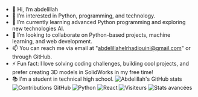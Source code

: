 - 👋 Hi, I’m abdelillah
- 👀 I’m interested in Python, programming, and technology.
- 🌱 I’m currently learning advanced Python programming and exploring new technologies AI.
- 💞️ I’m looking to collaborate on Python-based projects, machine learning, and web development.
- 📫 You can reach me via email at "abdelillahelrhadiouini@gmail.com" or through GitHub.
- ⚡ Fun fact: I love solving coding challenges, building cool projects, and prefer creating 3D models in SolidWorks in my free time!
- 📚 I'm a student in technical high school.
![Abdelillah's GitHub stats](https://github-readme-stats.vercel.app/api?username=abdelillahCoder&show_icons=true&theme=radical)
![Contributions GitHub](https://github-readme-streak-stats.herokuapp.com/?user=TON_PSEUDO_GITHUB&theme=radical)
![Python](https://img.shields.io/badge/Python-%233776AB.svg?logo=python&logoColor=white)
![React](https://img.shields.io/badge/React-%2361DAFB.svg?logo=react&logoColor=black)
![Visiteurs](https://komarev.com/ghpvc/?username=TON_PSEUDO_GITHUB&style=flat-square&color=blue)
![Stats avancées](https://github-profile-summary-cards.vercel.app/api/cards/stats?username=TON_PSEUDO_GITHUB&theme=radical)
